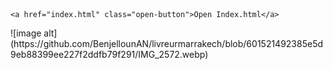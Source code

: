 <!DOCTYPE html>
<html lang="en">
<head>
    <meta charset="UTF-8">
    <meta name="viewport" content="width=device-width, initial-scale=1.0">
    <title>Open Index File</title>
    <style>
        .open-button {
            background-color: #4CAF50; /* Green */
            border: none;
            color: white;
            padding: 15px 32px;
            text-align: center;
            text-decoration: none;
            display: inline-block;
            font-size: 16px;
            cursor: pointer;
            border-radius: 8px;
            box-shadow: 0 4px 8px rgba(0, 0, 0, 0.1);
        }
        .open-button:hover {
            background-color: #45a049;
        }
    </style>
</head>
<body>

    <a href="index.html" class="open-button">Open Index.html</a>

</body>
</html>
![image alt](https://github.com/BenjellounAN/livreurmarrakech/blob/601521492385e5d9eb88399ee227f2ddfb79f291/IMG_2572.webp)
